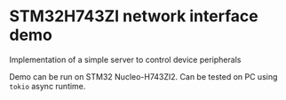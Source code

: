 # STM32H743ZI network interface demo

Implementation of a simple server to control device peripherals

Demo can be run on STM32 Nucleo-H743ZI2. Can be tested on PC using `tokio` async runtime.
